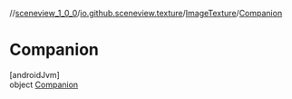 //[sceneview_1_0_0](../../../../index.md)/[io.github.sceneview.texture](../../index.md)/[ImageTexture](../index.md)/[Companion](index.md)

# Companion

[androidJvm]\
object [Companion](index.md)
